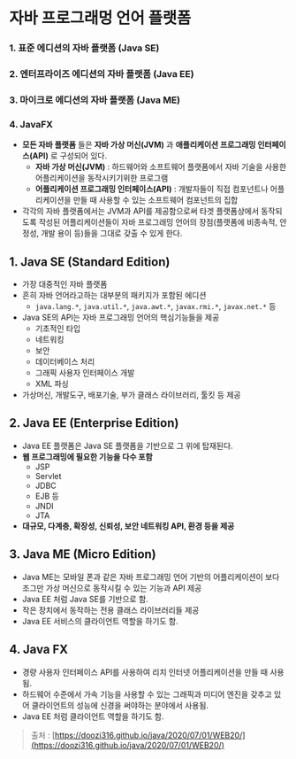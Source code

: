 # 자바 프로그래멍 언어 플랫폼

### 1. 표준 에디션의 자바 플랫폼 (Java SE)

### 2. 엔터프라이즈 에디션의 자바 플랫폼 (Java EE)

### 3. 마이크로 에디션의 자바 플랫폼 (Java ME)

### 4. JavaFX

- **모든 자바 플랫폼** 들은 **자바 가상 머신(JVM)** 과 **애플리케이션 프로그래밍 인터페이스(API)** 로 구성되어 있다.
    - **자바 가상 머신(JVM)** : 하드웨어와 소프트웨어 플랫폼에서 자바 기술을 사용한 어플리케이션을 동작시키기위한 프로그램
    - **어플리케이션 프로그래밍 인터페이스(API)** : 개발자들이 직접 컴포넌트나 어플리케이션을 만들 때 사용할 수 있는 소프트웨어 컴포넌트의 집합
- 각각의 자바 플랫폼에서는 JVM과 API를 제공함으로써 타겟 플랫폼상에서 동작되도록 작성된 어플리케이션들이 자바 프로그래밍 언어의 장점(플랫폼에 비종속적, 안정성, 개발 용이 등)들을 그대로 갖출 수 있게 한다.

## 1. **Java SE (Standard Edition)**

- 가장 대중적인 자바 플랫폼
- 흔히 자바 언어라고하는 대부분의 패키지가 포함된 에디션
    - `java.lang.*`, `java.util.*`, `java.awt.*`, `javax.rmi.*`, `javax.net.*` 등
- Java SE의 API는 자바 프로그래밍 언어의 핵심기능들을 제공
    - 기초적인 타입
    - 네트워킹
    - 보안
    - 데이터베이스 처리
    - 그래픽 사용자 인터페이스 개발
    - XML 파싱
- 가상머신, 개발도구, 배포기술, 부가 클래스 라이브러리, 툴킷 등 제공

## 2. **Java EE (Enterprise Edition)**

- Java EE 플랫폼은 Java SE 플랫폼을 기반으로 그 위에 탑재된다.
- **웹 프로그래밍에 필요한 기능을 다수 포함**
    - JSP
    - Servlet
    - JDBC
    - EJB 등
    - JNDI
    - JTA
- **대규모, 다계층, 확장성, 신뢰성, 보안 네트워킹 API, 환경 등을 제공**

## 3. **Java ME (Micro Edition)**

- Java ME는 모바일 폰과 같은 자바 프로그래밍 언어 기반의 어플리케이션이 보다 조그만 가상 머신으로 동작시킬 수 있는 기능과 API 제공
- Java EE 처럼 Java SE를 기반으로 함.
- 작은 장치에서 동작하는 전용 클래스 라이브러리들 제공
- Java EE 서비스의 클라이언트 역할을 하기도 함.

## 4. **Java FX**

- 경량 사용자 인터페이스 API를 사용하여 리치 인터넷 어플리케이션을 만들 때 사용됨.
- 하드웨어 수준에서 가속 기능을 사용할 수 있는 그래픽과 미디어 엔진을 갖추고 있어 클라이언트의 성능에 신경을 써야하는 분야에서 사용됨.
- Java EE 처럼 클라이언트 역할을 하기도 함.

> 출처 : [https://doozi316.github.io/java/2020/07/01/WEB20/](https://doozi316.github.io/java/2020/07/01/WEB20/)
>
